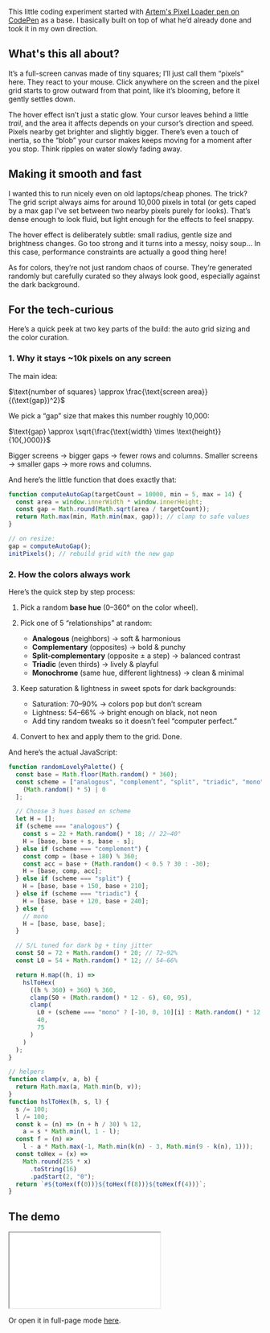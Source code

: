 This little coding experiment started with [Artem's Pixel Loader pen on CodePen](https://codepen.io/artzub/pen/XJJooON) as a base. I basically built on top of what he’d already done and took it in my own direction.

## What's this all about?

It’s a full-screen canvas made of tiny squares; I’ll just call them “pixels” here. They react to your mouse. Click anywhere on the screen and the pixel grid starts to grow outward from that point, like it’s blooming, before it gently settles down.

The hover effect isn’t just a static glow. Your cursor leaves behind a little _trail_, and the area it affects depends on your cursor’s direction and speed. Pixels nearby get brighter and slightly bigger. There’s even a touch of inertia, so the “blob” your cursor makes keeps moving for a moment after you stop. Think ripples on water slowly fading away.

## Making it smooth and fast

I wanted this to run nicely even on old laptops/cheap phones. The trick? The grid script always aims for around 10,000 pixels in total (or gets caped by a max gap I've set between two nearby pixels purely for looks). That’s dense enough to look fluid, but light enough for the effects to feel snappy.

The hover effect is deliberately subtle: small radius, gentle size and brightness changes. Go too strong and it turns into a messy, noisy soup... In this case, performance constraints are actually a good thing here!

As for colors, they’re not just random chaos of course. They’re generated randomly but carefully curated so they always look good, especially against the dark background.

## For the tech-curious

Here’s a quick peek at two key parts of the build: the auto grid sizing and the color curation.

### 1. Why it stays \~10k pixels on any screen

The main idea:

$\text{number of squares} \approx \frac{\text{screen area}}{(\text{gap})^2}$

We pick a “gap” size that makes this number roughly 10,000:

$\text{gap} \approx \sqrt{\frac{\text{width} \times \text{height}}{10{,}000}}$

Bigger screens → bigger gaps → fewer rows and columns.
Smaller screens → smaller gaps → more rows and columns.

And here’s the little function that does exactly that:

```js
function computeAutoGap(targetCount = 10000, min = 5, max = 14) {
  const area = window.innerWidth * window.innerHeight;
  const gap = Math.round(Math.sqrt(area / targetCount));
  return Math.max(min, Math.min(max, gap)); // clamp to safe values
}

// on resize:
gap = computeAutoGap();
initPixels(); // rebuild grid with the new gap
```

### 2. How the colors always work

Here’s the quick step by step process:

1. Pick a random **base hue** (0–360° on the color wheel).
2. Pick one of 5 “relationships” at random:

   - **Analogous** (neighbors) → soft & harmonious
   - **Complementary** (opposites) → bold & punchy
   - **Split-complementary** (opposite ± a step) → balanced contrast
   - **Triadic** (even thirds) → lively & playful
   - **Monochrome** (same hue, different lightness) → clean & minimal

3. Keep saturation & lightness in sweet spots for dark backgrounds:

   - Saturation: 70–90% → colors pop but don’t scream
   - Lightness: 54–66% → bright enough on black, not neon
   - Add tiny random tweaks so it doesn’t feel “computer perfect.”

4. Convert to hex and apply them to the grid. Done.

And here’s the actual JavaScript:

```js
function randomLovelyPalette() {
  const base = Math.floor(Math.random() * 360);
  const scheme = ["analogous", "complement", "split", "triadic", "mono"][
    (Math.random() * 5) | 0
  ];

  // Choose 3 hues based on scheme
  let H = [];
  if (scheme === "analogous") {
    const s = 22 + Math.random() * 18; // 22–40°
    H = [base, base + s, base - s];
  } else if (scheme === "complement") {
    const comp = (base + 180) % 360;
    const acc = base + (Math.random() < 0.5 ? 30 : -30);
    H = [base, comp, acc];
  } else if (scheme === "split") {
    H = [base, base + 150, base + 210];
  } else if (scheme === "triadic") {
    H = [base, base + 120, base + 240];
  } else {
    // mono
    H = [base, base, base];
  }

  // S/L tuned for dark bg + tiny jitter
  const S0 = 72 + Math.random() * 20; // 72–92%
  const L0 = 54 + Math.random() * 12; // 54–66%

  return H.map((h, i) =>
    hslToHex(
      ((h % 360) + 360) % 360,
      clamp(S0 + (Math.random() * 12 - 6), 60, 95),
      clamp(
        L0 + (scheme === "mono" ? [-10, 0, 10][i] : Math.random() * 12 - 6),
        40,
        75
      )
    )
  );
}

// helpers
function clamp(v, a, b) {
  return Math.max(a, Math.min(b, v));
}
function hslToHex(h, s, l) {
  s /= 100;
  l /= 100;
  const k = (n) => (n + h / 30) % 12,
    a = s * Math.min(l, 1 - l);
  const f = (n) =>
    l - a * Math.max(-1, Math.min(k(n) - 3, Math.min(9 - k(n), 1)));
  const toHex = (x) =>
    Math.round(255 * x)
      .toString(16)
      .padStart(2, "0");
  return `#${toHex(f(0))}${toHex(f(8))}${toHex(f(4))}`;
}
```

## The demo

<iframe src="code/pixels.html" class="article-embed pixels-embed" loading="lazy"></iframe>

Or open it in full-page mode [here](code/pixels.html).
